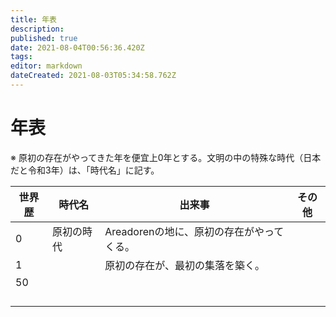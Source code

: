 ```yaml
---
title: 年表
description: 
published: true
date: 2021-08-04T00:56:36.420Z
tags: 
editor: markdown
dateCreated: 2021-08-03T05:34:58.762Z
---
```


# 年表

※ 原初の存在がやってきた年を便宜上0年とする。文明の中の特殊な時代（日本だと令和3年）は、「時代名」に記す。

| 世界歴  | 時代名 | 出来事 | その他 |
| ------------ | ----------- | ----------- | ----- |
| 0 | 原初の時代 | Areadorenの地に、原初の存在がやってくる。|  |
| 1 |  | 原初の存在が、最初の集落を築く。 |  |
| 50 |  |  |  |
|  |  |  |  |
|  |  |  |  |
|  |  |  |  |
|  |  |  |  |
